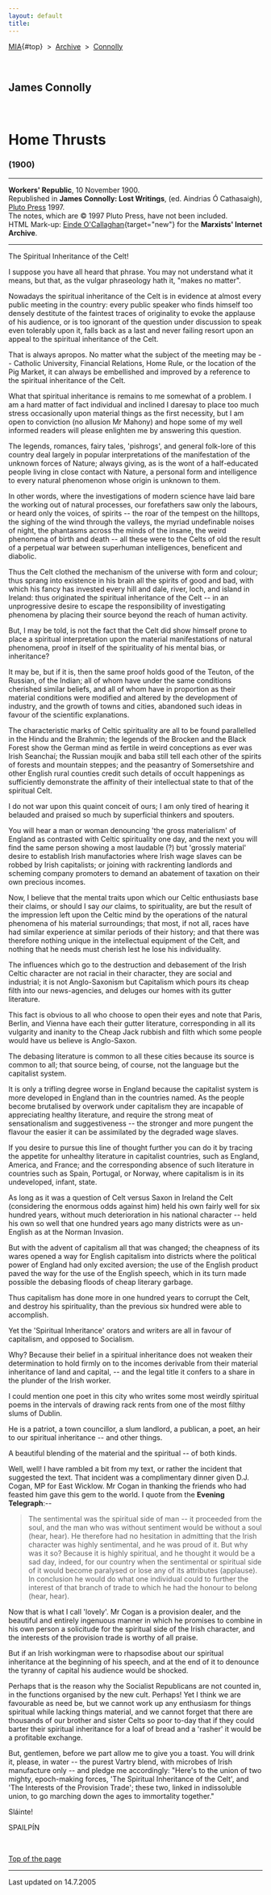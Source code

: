 ```yaml
---
layout: default
title: 
---
```

[MIA](../../../../index.htm){#top}  \> 
[Archive](../../../index.htm)  \>  [Connolly](../../index.htm)

 

## James Connolly

 

# Home Thrusts

### (1900)

------------------------------------------------------------------------

**Workers' Republic**, 10 November 1900.\
Republished in **James Connolly: Lost Writings**, (ed. Aindrias Ó
Cathasaigh), [Pluto Press](http://www.plutobooks.com/) 1997.\
The notes, which are © 1997 Pluto Press, have not been included.\
HTML Mark-up: [Einde
O'Callaghan](../../../../admin/volunteers/biographies/eocallaghan.htm){target="new"}
for the **Marxists' Internet Archive**.

------------------------------------------------------------------------

The Spiritual Inheritance of the Celt!

I suppose you have all heard that phrase. You may not understand what it
means, but that, as the vulgar phraseology hath it, "makes no matter".

Nowadays the spiritual inheritance of the Celt is in evidence at almost
every public meeting in the country: every public speaker who finds
himself too densely destitute of the faintest traces of originality to
evoke the applause of his audience, or is too ignorant of the question
under discussion to speak even tolerably upon it, falls back as a last
and never failing resort upon an appeal to the spiritual inheritance of
the Celt.

That is always apropos. No matter what the subject of the meeting may be
-- Catholic University, Financial Relations, Home Rule, or the location
of the Pig Market, it can always be embellished and improved by a
reference to the spiritual inheritance of the Celt.

What that spiritual inheritance is remains to me somewhat of a problem.
I am a hard matter of fact individual and inclined I daresay to place
too much stress occasionally upon material things as the first
necessity, but I am open to conviction (no allusion Mr Mahony) and hope
some of my well informed readers will please enlighten me by answering
this question.

The legends, romances, fairy tales, 'pishrogs', and general folk-lore of
this country deal largely in popular interpretations of the
manifestation of the unknown forces of Nature; always giving, as is the
wont of a half-educated people living in close contact with Nature, a
personal form and intelligence to every natural phenomenon whose origin
is unknown to them.

In other words, where the investigations of modern science have laid
bare the working out of natural processes, our forefathers saw only the
labours, or heard only the voices, of spirits -- the roar of the tempest
on the hilltops, the sighing of the wind through the valleys, the myriad
undefinable noises of night, the phantasms across the minds of the
insane, the weird phenomena of birth and death -- all these were to the
Celts of old the result of a perpetual war between superhuman
intelligences, beneficent and diabolic.

Thus the Celt clothed the mechanism of the universe with form and
colour; thus sprang into existence in his brain all the spirits of good
and bad, with which his fancy has invested every hill and dale, river,
loch, and island in Ireland: thus originated the spiritual inheritance
of the Celt -- in an unprogressive desire to escape the responsibility
of investigating phenomena by placing their source beyond the reach of
human activity.

But, I may be told, is not the fact that the Celt did show himself prone
to place a spiritual interpretation upon the material manifestations of
natural phenomena, proof in itself of the spirituality of his mental
bias, or inheritance?

It may be, but if it is, then the same proof holds good of the Teuton,
of the Russian, of the Indian; all of whom have under the same
conditions cherished similar beliefs, and all of whom have in proportion
as their material conditions were modified and altered by the
development of industry, and the growth of towns and cities, abandoned
such ideas in favour of the scientific explanations.

The characteristic marks of Celtic spirituality are all to be found
parallelled in the Hindu and the Brahmin; the legends of the Brocken and
the Black Forest show the German mind as fertile in weird conceptions as
ever was Irish Seanchaí; the Russian moujik and baba still tell each
other of the spirits of forests and mountain steppes; and the peasantry
of Somersetshire and other English rural counties credit such details of
occult happenings as sufficiently demonstrate the affinity of their
intellectual state to that of the spiritual Celt.

I do not war upon this quaint conceit of ours; I am only tired of
hearing it belauded and praised so much by superficial thinkers and
spouters.

You will hear a man or woman denouncing 'the gross materialism' of
England as contrasted with Celtic spirituality one day, and the next you
will find the same person showing a most laudable (?) but 'grossly
material' desire to establish Irish manufactories where Irish wage
slaves can be robbed by Irish capitalists; or joining with rackrenting
landlords and scheming company promoters to demand an abatement of
taxation on their own precious incomes.

Now, I believe that the mental traits upon which our Celtic enthusiasts
base their claims, or should I say *our* claims, to spirituality, are
but the result of the impression left upon the Celtic mind by the
operations of the natural phenomena of his material surroundings; that
most, if not all, races have had similar experience at similar periods
of their history; and that there was therefore nothing unique in the
intellectual equipment of the Celt, and nothing that he needs must
cherish lest he lose his individuality.

The influences which go to the destruction and debasement of the Irish
Celtic character are not racial in their character, they are social and
industrial; it is not Anglo-Saxonism but Capitalism which pours its
cheap filth into our news-agencies, and deluges our homes with its
gutter literature.

This fact is obvious to all who choose to open their eyes and note that
Paris, Berlin, and Vienna have each their gutter literature,
corresponding in all its vulgarity and inanity to the Cheap Jack rubbish
and filth which some people would have us believe is Anglo-Saxon.

The debasing literature is common to all these cities because its source
is common to all; that source being, of course, not the language but the
capitalist system.

It is only a trifling degree worse in England because the capitalist
system is more developed in England than in the countries named. As the
people become brutalised by overwork under capitalism they are incapable
of appreciating healthy literature, and require the strong meat of
sensationalism and suggestiveness -- the stronger and more pungent the
flavour the easier it can be assimilated by the degraded wage slaves.

If you desire to pursue this line of thought further you can do it by
tracing the appetite for unhealthy literature in capitalist countries,
such as England, America, and France; and the corresponding absence of
such literature in countries such as Spain, Portugal, or Norway, where
capitalism is in its undeveloped, infant, state.

As long as it was a question of Celt versus Saxon in Ireland the Celt
(considering the enormous odds against him) held his own fairly well for
six hundred years, without much deterioration in his national character
-- held his own so well that one hundred years ago many districts were
as un-English as at the Norman Invasion.

But with the advent of capitalism all that was changed; the cheapness of
its wares opened a way for English capitalism into districts where the
political power of England had only excited aversion; the use of the
English product paved the way for the use of the English speech, which
in its turn made possible the debasing floods of cheap literary garbage.

Thus capitalism has done more in one hundred years to corrupt the Celt,
and destroy his spirituality, than the previous six hundred were able to
accomplish.

Yet the 'Spiritual Inheritance' orators and writers are all in favour of
capitalism, and opposed to Socialism.

Why? Because their belief in a spiritual inheritance does not weaken
their determination to hold firmly on to the incomes derivable from
their material inheritance of land and capital, -- and the legal title
it confers to a share in the plunder of the Irish worker.

I could mention one poet in this city who writes some most weirdly
spiritual poems in the intervals of drawing rack rents from one of the
most filthy slums of Dublin.

He is a patriot, a town councillor, a slum landlord, a publican, a poet,
an heir to our spiritual inheritance -- and other things.

A beautiful blending of the material and the spiritual -- of both kinds.

Well, well! I have rambled a bit from my text, or rather the incident
that suggested the text. That incident was a complimentary dinner given
D.J. Cogan, MP for East Wicklow. Mr Cogan in thanking the friends who
had feasted him gave this gem to the world. I quote from the **Evening
Telegraph**:--

> The sentimental was the spiritual side of man -- it proceeded from the
> soul, and the man who was without sentiment would be without a soul
> (hear, hear). He therefore had no hesitation in admitting that the
> Irish character was highly sentimental, and he was proud of it. But
> why was it so? Because it is highly spiritual, and he thought it would
> be a sad day, indeed, for our country when the sentimental or
> spiritual side of it would become paralysed or lose any of its
> attributes (applause). In conclusion he would do what one individual
> could to further the interest of that branch of trade to which he had
> the honour to belong (hear, hear).

Now that is what I call 'lovely'. Mr Cogan is a provision dealer, and
the beautiful and entirely ingenuous manner in which he promises to
combine in his own person a solicitude for the spiritual side of the
Irish character, and the interests of the provision trade is worthy of
all praise.

But if an Irish workingman were to rhapsodise about our spiritual
inheritance at the beginning of his speech, and at the end of it to
denounce the tyranny of capital his audience would be shocked.

Perhaps that is the reason why the Socialist Republicans are not counted
in, in the functions organised by the new cult. Perhaps! Yet I think we
are favourable as need be, but we cannot work up any enthusiasm for
things spiritual while lacking things material, and we cannot forget
that there are thousands of our brother and sister Celts so poor to-day
that if they could barter their spiritual inheritance for a loaf of
bread and a 'rasher' it would be a profitable exchange.

But, gentlemen, before we part allow me to give you a toast. You will
drink it, please, in water -- the purest Vartry blend, with microbes of
Irish manufacture only -- and pledge me accordingly: "Here's to the
union of two mighty, epoch-making forces, 'The Spiritual Inheritance of
the Celt', and 'The Interests of the Provision Trade'; these two, linked
in indissoluble union, to go marching down the ages to immortality
together."

Sláinte!

SPAILPÍN

 

[Top of the page](#top)

------------------------------------------------------------------------

Last updated on 14.7.2005
